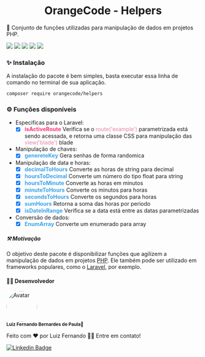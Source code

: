 <h1 align="center">OrangeCode - Helpers</h1>

<p>🚀 Conjunto de funções utilizadas para manipulação de dados em projetos PHP.</p>

<img src="https://img.shields.io/static/v1?label=License&message=MIT&color=success"/>
<img src="https://img.shields.io/static/v1?label=CORE&message=PHP&color=blue&logo=php"/>
<img src="https://img.shields.io/static/v1?label=Framework&message=Lavarel&color=blue&logo=laravel"/>
<img src="https://scrutinizer-ci.com/g/Nandovga/orangecode-helpers/badges/build.png?b=master"/>
<img src="https://scrutinizer-ci.com/g/Nandovga/orangecode-helpers/badges/quality-score.png?b=master"/>


### ✨ Instalação

A instalação do pacote é bem simples, basta executar essa linha de comando no terminal de sua aplicação.

```bash
composer require orangecode/helpers
```

### ⚙️ Funções disponíveis

- Especificas para o Laravel:
    - [x] <b style='color: #FA377B'>isActiveRoute</b> Verifica se o <span style='color: #E583A5FF'>route('example')</span>
      parametrizada está sendo acessada, e retorna uma classe CSS para manipulação das <span style='color: #E583A5FF'>
      view('blade')</span> blade

- Manipulação de chaves:
    - [x] <b style='color: #3CA3E8'>genereteKey</b> Gera senhas de forma randomica
- Manipulação de data e horas:
    - [x] <b style='color: #3CA3E8'>decimalToHours</b> Converte as horas de string para decimal
    - [x] <b style='color: #3CA3E8'>hoursToDecimal</b> Converte um número do tipo float para string
    - [x] <b style='color: #3CA3E8'>hoursToMinute</b> Converte as horas em minutos
    - [x] <b style='color: #3CA3E8'>minuteToHours</b> Converte os minutos para horas
    - [x] <b style='color: #3CA3E8'>secondsToHours</b> Converte os segundos para horas
    - [x] <b style='color: #3CA3E8'>sumHours</b> Retorna a soma das horas por periodo
    - [x] <b style='color: #3CA3E8'>isDateInRange</b> Verifica se a data está entre as datas parametrizadas
- Conversão de dados:
    - [x] <b style='color: #3CA3E8'>EnumArray</b> Converte um enumerado para array

##### ⚒️ Motivação

O objetivo deste pacote é disponibilizar funções que agilizem a manipulação de dados em
projetos <a href='https://www.php.net/'>PHP</a>. Ele também pode ser utilizado em frameworks populares, como
o <a href='https://laravel.com/'>Laravel</a>, por exemplo.

#### 👨‍💻 Desenvolvedor

<img style="border-radius: 50%;" src="https://avatars.githubusercontent.com/u/35897906?s=400&u=a25ace405c6c9412844ba7b6a6b3a0b68c6f8296&v=4" width="80px;" alt="Avatar"/>
<br />
<sub><b>Luiz Fernando Bernardes de Paula</b>🚀</sub>

Feito com ❤️ por Luiz Fernando 👋🏽 Entre em contato!

[![Linkedin Badge](https://img.shields.io/static/v1?label=&message=LinkedIn&color=blue&style=flat-square&logo=LinkedIn)](https://www.linkedin.com/in/luiz-fernando-bernardes-de-paula-605497a4/)
